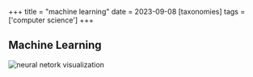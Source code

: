 +++
title = "machine learning"
date = 2023-09-08
[taxonomies]
tags = ['computer science']
+++


## Machine Learning

![neural netork visualization](https://storage.googleapis.com/gweb-uniblog-publish-prod/original_images/1_Welcome_GenerativeMeena_CL_V02_150521_v2_720_25fps.gif)



